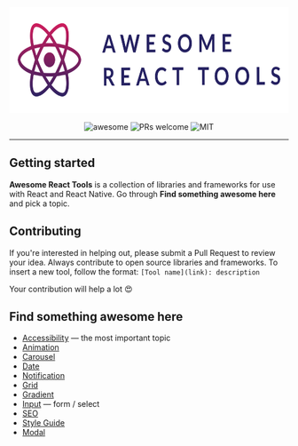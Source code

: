 <p align="center">
    <img src="/assets/awesome-react-tools.svg" height="190" alt="Awesome-Design-Tools"/>
</p>

<p align="center">
    <img alt="awesome" src="https://cdn.rawgit.com/sindresorhus/awesome/d7305f38d29fed78fa85652e3a63e154dd8e8829/media/badge.svg" />
    <img alt="PRs welcome" src="https://img.shields.io/badge/PRs-welcome-cc04a4">
    <img alt="MIT" src="https://img.shields.io/badge/license-MIT-cc04a4">
    <!--<img alt="GitHub stars" src="https://img.shields.io/github/stars/victorhermes/awesome-react-tools?style=social">-->
</p>

---

## Getting started

**Awesome React Tools** is a collection of libraries and frameworks for use with React and React Native. Go through **Find something awesome here** and pick a topic.

## Contributing

If you're interested in helping out, please submit a Pull Request to review your idea. Always contribute to open source libraries and frameworks. To insert a new tool, follow the format:
`[Tool name](link): description`

Your contribution will help a lot 😍

## Find something awesome here

- [Accessibility](/docs/Accessibility.md) — the most important topic
- [Animation](/docs/Animation.md)
- [Carousel](/docs/Carousel.md)
- [Date](/docs/Date.md)
- [Notification](/docs/Notification.md)
- [Grid](/docs/Grid.md)
- [Gradient](/docs/Gradient.md)
- [Input](/docs/Input.md) — form / select
- [SEO](/docs/SEO.md)
- [Style Guide](/docs/Style_Guide.md)
- [Modal](/docs/Modal.md)
